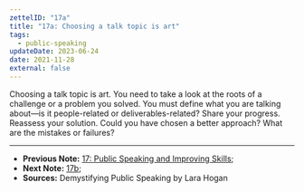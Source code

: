 ```yaml
---
zettelID: "17a"
title: "17a: Choosing a talk topic is art"
tags:
  - public-speaking
updateDate: 2023-06-24
date: 2021-11-28
external: false
---
```


Choosing a talk topic is art. You need to take a look at the roots of a challenge or a problem you solved. You must define what you are talking about—is it people-related or deliverables-related? Share your progress. Reassess your solution. Could you have chosen a better approach? What are the mistakes or failures?

---

- **Previous Note:** [17: Public Speaking and Improving Skills](/notes/17/);
- **Next Note:** [17b](/notes/17b/);
- **Sources:** Demystifying Public Speaking by Lara Hogan
